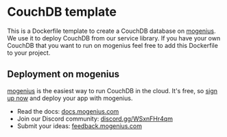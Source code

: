 # CouchDB template
This is a Dockerfile template to create a CouchDB database on [mogenius](https://mogenius.com). We use it to deploy CouchDB from our service library. If you have your own CouchDB that you want to run on mogenius feel free to add this Dockerfile to your project.
## Deployment on mogenius
[mogenius](https://mogenius.com) is the easiest way to run CouchDB in the cloud. It's free, so [sign up now](https://studio.mogenius.com/user/registration) and deploy your app with mogenius.
- Read the docs: [docs.mogenius.com](https://docs.mogenius.com)
- Join our Discord community: [discord.gg/WSxnFHr4qm](https://discord.gg/WSxnFHr4qm)
- Submit your ideas: [feedback.mogenius.com](https://feedback.mogenius.com)

